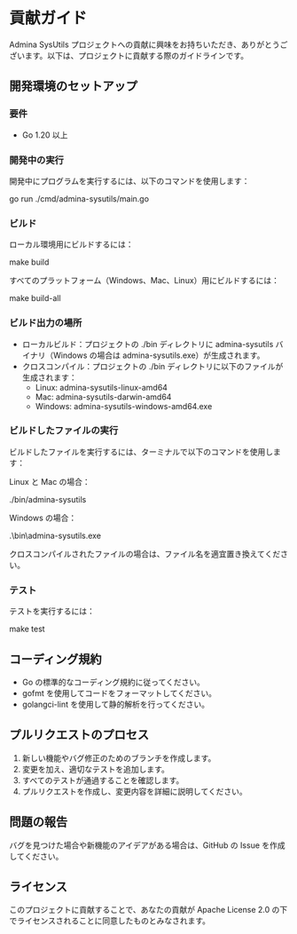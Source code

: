 # 貢献ガイド

Admina SysUtils プロジェクトへの貢献に興味をお持ちいただき、ありがとうございます。以下は、プロジェクトに貢献する際のガイドラインです。

## 開発環境のセットアップ

### 要件

- Go 1.20 以上

### 開発中の実行

開発中にプログラムを実行するには、以下のコマンドを使用します：

go run ./cmd/admina-sysutils/main.go

### ビルド

ローカル環境用にビルドするには：

make build

すべてのプラットフォーム（Windows、Mac、Linux）用にビルドするには：

make build-all

### ビルド出力の場所

- ローカルビルド：プロジェクトの ./bin ディレクトリに admina-sysutils バイナリ（Windows の場合は admina-sysutils.exe）が生成されます。
- クロスコンパイル：プロジェクトの ./bin ディレクトリに以下のファイルが生成されます：
  - Linux: admina-sysutils-linux-amd64
  - Mac: admina-sysutils-darwin-amd64
  - Windows: admina-sysutils-windows-amd64.exe

### ビルドしたファイルの実行

ビルドしたファイルを実行するには、ターミナルで以下のコマンドを使用します：

Linux と Mac の場合：

./bin/admina-sysutils

Windows の場合：

.\bin\admina-sysutils.exe

クロスコンパイルされたファイルの場合は、ファイル名を適宜置き換えてください。

### テスト

テストを実行するには：

make test

## コーディング規約

- Go の標準的なコーディング規約に従ってください。
- gofmt を使用してコードをフォーマットしてください。
- golangci-lint を使用して静的解析を行ってください。

## プルリクエストのプロセス

1. 新しい機能やバグ修正のためのブランチを作成します。
2. 変更を加え、適切なテストを追加します。
3. すべてのテストが通過することを確認します。
4. プルリクエストを作成し、変更内容を詳細に説明してください。

## 問題の報告

バグを見つけた場合や新機能のアイデアがある場合は、GitHub の Issue を作成してください。

## ライセンス

このプロジェクトに貢献することで、あなたの貢献が Apache License 2.0 の下でライセンスされることに同意したものとみなされます。
